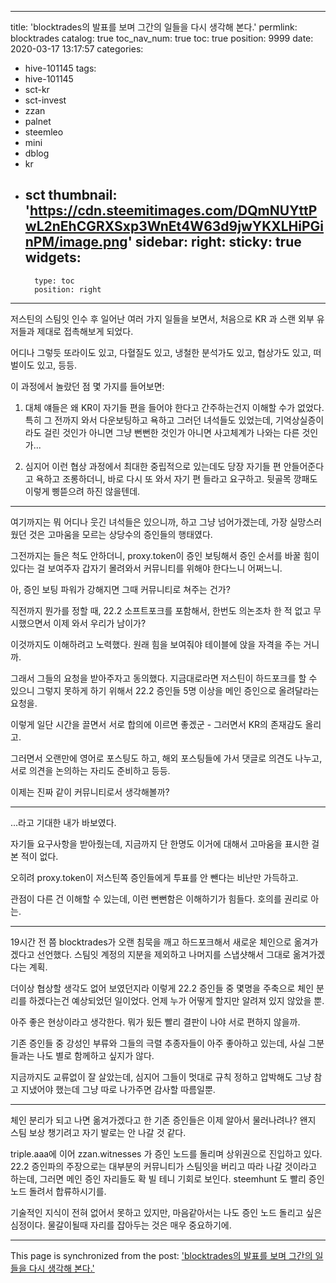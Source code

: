 
---
title: 'blocktrades의 발표를 보며 그간의 일들을 다시 생각해 본다.'
permlink: blocktrades
catalog: true
toc_nav_num: true
toc: true
position: 9999
date: 2020-03-17 13:17:57
categories:
- hive-101145
tags:
- hive-101145
- sct-kr
- sct-invest
- zzan
- palnet
- steemleo
- mini
- dblog
- kr
- sct
thumbnail: 'https://cdn.steemitimages.com/DQmNUYttPwL2nEhCGRXSxp3WnEt4W63d9jwYKXLHiPGinPM/image.png'
sidebar:
    right:
        sticky: true
widgets:
    -
        type: toc
        position: right
---


저스틴의 스팀잇 인수 후 일어난 여러 가지 일들을 보면서, 처음으로 KR 과 스랜 외부 유저들과 제대로 접촉해보게 되었다. 

어디나 그렇듯 또라이도 있고, 다혈질도 있고, 냉철한 분석가도 있고, 협상가도 있고, 떠벌이도 있고, 등등. 

이 과정에서 놀랐던 점 몇 가지를 들어보면:

1. 대체 얘들은 왜 KR이 자기들 편을 들어야 한다고 간주하는건지 이해할 수가 없었다. 특히 그 전까지 와서 다운보팅하고 욕하고 그러던 녀석들도 있었는데, 기억상실증이라도 걸린 것인가 아니면 그냥 뻔뻔한 것인가 아니면 사고체계가 나와는 다른 것인가... 

2. 심지어 이런 협상 과정에서 최대한 중립적으로 있는데도 당장 자기들 편 안들어준다고 욕하고 조롱하더니, 바로 다시 또 와서 자기 편 들라고 요구하고. 뒷골목 깡패도 이렇게 삥뜯으려 하진 않을텐데. 

---

여기까지는 뭐 어디나 웃긴 녀석들은 있으니까, 하고 그냥 넘어가겠는데, 가장 실망스러웠던 것은 고마움을 모르는 상당수의 증인들의 행태였다. 

그전까지는 들은 척도 안하더니,  proxy.token이 증인 보팅해서 증인 순서를 바꿀 힘이 있다는 걸 보여주자 갑자기 몰려와서 커뮤니티를 위해야 한다느니 어쩌느니. 

아, 증인 보팅 파워가 강해지면 그때 커뮤니티로 쳐주는 건가? 

직전까지 뭔가를 정할 때, 22.2 소프트포크를 포함해서, 한번도 의논조차 한 적 없고 무시했으면서 이제 와서 우리가 남이가? 

이것까지도 이해하려고 노력했다. 원래 힘을 보여줘야 테이블에 앉을 자격을 주는 거니까. 

그래서 그들의 요청을 받아주자고 동의했다. 지금대로라면 저스틴이 하드포크를 할 수 있으니 그렇지 못하게 하기 위해서 22.2 증인들 5명 이상을 메인 증인으로 올려달라는 요청을. 

이렇게 일단 시간을 끌면서 서로 합의에 이르면 좋겠군 - 그러면서 KR의 존재감도 올리고. 

그러면서 오랜만에 영어로 포스팅도 하고, 해외 포스팅들에 가서 댓글로 의견도 나누고, 서로 의견을 논의하는 자리도 준비하고 등등. 

이제는 진짜 같이 커뮤니티로서 생각해볼까?

---

...라고 기대한 내가 바보였다. 

자기들 요구사항을 받아줬는데, 지금까지 단 한명도 이거에 대해서 고마움을 표시한 걸 본 적이 없다. 

오히려 proxy.token이 저스틴쪽 증인들에게 투표를 안 뺀다는 비난만 가득하고. 

관점이 다른 건 이해할 수 있는데, 이런 뻔뻔함은 이해하기가 힘들다. 호의를 권리로 아는. 

---

19시간 전 쯤 blocktrades가 오랜 침묵을 깨고 하드포크해서 새로운 체인으로 옮겨가겠다고 선언했다. 스팀잇 계정의 지분을 제외하고 나머지를 스냅샷해서 그대로 옮겨가겠다는 계획. 

더이상 협상할 생각도 없어 보였던지라 이렇게 22.2 증인들 중 몇명을 주축으로 체인 분리를 하겠다는건 예상되었던 일이었다. 언제 누가 어떻게 할지만 알려져 있지 않았을 뿐. 

아주 좋은 현상이라고 생각한다. 뭐가 됬든 빨리 결판이 나야 서로 편하지 않을까. 

기존 증인들 중 강성인 부류와 그들의 극렬 추종자들이 아주 좋아하고 있는데, 사실 그분들과는 나도 별로 함께하고 싶지가 않다. 

지금까지도 교류없이 잘 살았는데, 심지어 그들이 멋대로 규칙 정하고 압박해도 그냥 참고 지냈어야 했는데 그냥 따로 나가주면 감사할 따름일뿐. 

---

체인 분리가 되고 나면 옮겨가겠다고 한 기존 증인들은 이제 알아서 물러나려나? 왠지 스팀 보상 챙기려고 자기 발로는 안 나갈 것 같다. 

triple.aaa에 이어 zzan.witnesses 가 증인 노드를 돌리며 상위권으로 진입하고 있다. 22.2 증인파의 주장으로는 대부분의 커뮤니티가 스팀잇을 버리고 따라 나갈 것이라고 하는데, 그러면 메인 증인 자리들도 확 빌 테니 기회로 보인다. steemhunt 도 빨리 증인 노드 돌려서 합류하시기를.

기술적인 지식이 전혀 없어서 못하고 있지만, 마음같아서는 나도 증인 노드 돌리고 싶은 심정이다. 물갈이될때 자리를 잡아두는 것은 매우 중요하기에.

- - -

This page is synchronized from the post: ['blocktrades의 발표를 보며 그간의 일들을 다시 생각해 본다.'](https://steemit.com/@glory7/blocktrades)
